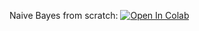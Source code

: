Naive Bayes from scratch:
[![Open In Colab](https://colab.research.google.com/assets/colab-badge.svg)](https://colab.research.google.com/github/ml-mipt/ml-mipt/blob/basic/yet_another_week/week01_naive_bayes_refined.ipynb)